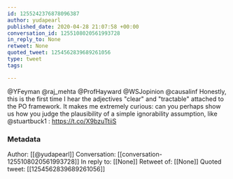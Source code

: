 ```yaml
---
id: 1255242376878096387
author: yudapearl
published_date: 2020-04-28 21:07:58 +00:00
conversation_id: 1255108020561993728
in_reply_to: None
retweet: None
quoted_tweet: 1254562839689261056
type: tweet
tags:

---
```


@YFeyman @raj_mehta @ProfHayward @WSJopinion @causalinf Honestly, this is the first time I hear the adjectives "clear" and "tractable" attached to the PO framework. It makes me extremely curious: can you perhaps show us how you judge the plausibility of a  simple ignorability assumption, like @stuartbuck1 :
https://t.co/X9bzuTtiiS

### Metadata

Author: [[@yudapearl]]
Conversation: [[conversation-1255108020561993728]]
In reply to: [[None]]
Retweet of: [[None]]
Quoted tweet: [[1254562839689261056]]
